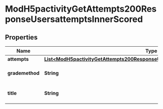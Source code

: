 

# ModH5pactivityGetAttempts200ResponseUsersattemptsInnerScored


## Properties

| Name | Type | Description | Notes |
|------------ | ------------- | ------------- | -------------|
|**attempts** | [**List&lt;ModH5pactivityGetAttempts200ResponseUsersattemptsInnerScoredAttemptsInner&gt;**](ModH5pactivityGetAttempts200ResponseUsersattemptsInnerScoredAttemptsInner.md) |  |  |
|**grademethod** | **String** | Scored attempts title |  |
|**title** | **String** | Scored attempts title |  |



